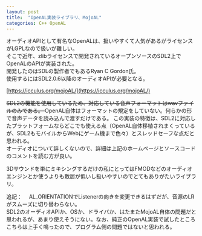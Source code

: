```yaml
---
layout: post
title:  "OpenAL実装ライブラリ、MojoAL"
categories: C++ OpenAL
---
```

オーディオAPIとして有名なOpenALは、扱いやすくて人気があるがライセンスがLGPLなので扱いが難しい。  
そこで近年、zlibライセンスで開発されているオープンソースのSDL2上でOpenALのAPIが実装された。  
開発したのはSDLの製作者でもあるRyan C Gordon氏。  
使用するにはSDL2.0.6以降のオーディオAPIが必要となる。

[https://icculus.org/mojoAL/](https://icculus.org/mojoAL/)

<s>SDL2の機能を使用しているため、対応している音声フォーマットはwavファイルのみである。  </s>
OpenAL自体はフォーマットの規定をしていない。何らかの形で音声データを読み込んで渡すだけである。
この実装の特徴は、SDL2に対応したプラットフォームならどこでも使える点（OpenAL自体移植されまくっているが、SDL2もモバイルからWebにゲーム機まで色々）とスレッドセーフな点だと思われる。  
オーディオについて詳しくないので、詳細は上記のホームページとソースコードのコメントを読む方が良い。  
  
3Dサウンドを単にミキシングするだけの私にとってはFMODなどのオーディオエンジンとか使うよりも敷居が低いし扱いやすいのでとてもありがたいライブラリ。  
  
追記：
　AL_ORIENTATIONでListenerの向きを変更できるはずだが、音源のLRがスムーズに切り替わらない。  
SDL2のオーディオAPIか、OSか、ドライバか、はたまたMojoAL自体の問題だと思われるが、あまり使えそうにない。なお、純正のOpenAL実装で試したところこちらは上手く鳴ったので、プログラム側の問題ではないと思われる。  
